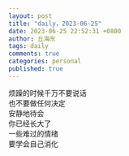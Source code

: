 ```yaml
---
layout: post
title: "daily，2023-06-25"
date: 2023-06-25 22:52:31 +0800
author: 丘海东 
tags: daily
comments: true
categories: personal
published: true
---
```

烦躁的时候千万不要说话  
也不要做任何决定  
安静地待会  
你已经长大了  
一些难过的情绪  
要学会自己消化

